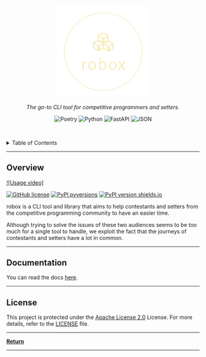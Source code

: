 <p align="center">
   <img src="docs/robox_transparent.png" width="240px">
</p>
<p align="center">
    <em>The go-to CLI tool for competitive programmers and setters.</em>
</p>
<p align="center">
	<!-- loscal repository, no metadata badges. -->
<p>
<p align="center">
	<img src="https://img.shields.io/badge/Poetry-60A5FA.svg?style=default&logo=Poetry&logoColor=white" alt="Poetry">
	<img src="https://img.shields.io/badge/Python-3776AB.svg?style=default&logo=Python&logoColor=white" alt="Python">
	<img src="https://img.shields.io/badge/FastAPI-009688.svg?style=default&logo=FastAPI&logoColor=white" alt="FastAPI">
	<img src="https://img.shields.io/badge/JSON-000000.svg?style=default&logo=JSON&logoColor=white" alt="JSON">
</p>

<br><!-- TABLE OF CONTENTS -->
<details>
  <summary>Table of Contents</summary><br>

- [Overview](#overview)
- [Documentation](#documentation)
- [License](#license)
</details>
<hr>

##  Overview

[![Usage video]](https://github.com/rsalesc/robox.io/assets/4999965/111de01e-6cbd-495e-b8c2-4293921e49b3)

[![GitHub license](https://img.shields.io/github/license/rsalesc/robox.io.svg)](https://github.com/rsalesc/robox.io/blob/master/LICENSE)
[![PyPI pyversions](https://img.shields.io/pypi/pyversions/robox.svg)](https://pypi.python.org/pypi/robox.io/)
[![PyPI version shields.io](https://img.shields.io/pypi/v/robox.svg)](https://pypi.python.org/pypi/robox.io/)

robox is a CLI tool and library that aims to help contestants and setters from the competitive programming community to have an easier time.

Although trying to solve the issues of these two audiences seems to be too much for a single tool to handle, we exploit the fact that the journeys of contestants and setters have a lot in common.

---

##  Documentation

You can read the docs [here](https://rsalesc.github.io/robox.io/).

---

##  License

This project is protected under the [Apache License 2.0](http://www.apache.org/licenses/) License. For more details, refer to the [LICENSE](LICENSE) file.

---

[**Return**](#-overview)

---

